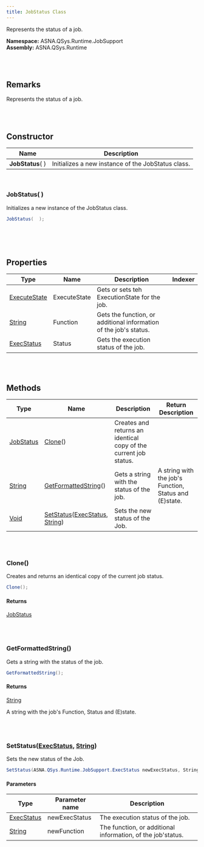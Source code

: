 ```yaml
---
title: JobStatus Class
---
```


Represents the status of a job.

**Namespace:** ASNA.QSys.Runtime.JobSupport <br/>
**Assembly:** ASNA.QSys.Runtime

<br>
<br>

## Remarks

Represents the status of a job.

[//]: # ($$TODO: Complete the Remarks section.)

<br>
<br>

## Constructor

| Name |  Description 
| --- | --- 
| **JobStatus**(  ) | Initializes a new instance of the JobStatus class.

<br>

### JobStatus(  )

Initializes a new instance of the JobStatus class.

```cs
JobStatus(  );
```


<br>


<br>
<br>

## Properties

| Type | Name | Description | Indexer
| --- | --- | --- | --- 
| [ExecuteState](/reference/asna-qsys-runtime/job-support/execute-state.html) | ExecuteState | Gets or sets teh ExecutionState for the job. | 
| [String](https://docs.microsoft.com/en-us/dotnet/api/system.string) | Function | Gets the function, or additional information of the job's status. | 
| [ExecStatus](/reference/asna-qsys-runtime/job-support/exec-status.html) | Status | Gets the execution status of the job. | 

<br>
<br>

## Methods

| Type | Name | Description | Return Description 
| --- | --- | --- | --- 
| [JobStatus](/reference/asna-qsys-runtime/job-support/job-status.html) | [Clone](#clone)() | Creates and returns an identical copy of the current job status. | 
| [String](https://docs.microsoft.com/en-us/dotnet/api/system.string) | [GetFormattedString](#getformattedstring)() | Gets a string with the status of the job. | A string with the job's Function, Status and (E)state.
| [Void](https://docs.microsoft.com/en-us/dotnet/api/system.void) | [SetStatus](#setstatusexecstatus-string)([ExecStatus](/reference/asna-qsys-runtime/job-support/exec-status.html), [String](https://docs.microsoft.com/en-us/dotnet/api/system.string)) | Sets the new status of the Job. | 

<br>
<br>

### Clone()

Creates and returns an identical copy of the current job status.

```cs
Clone();
```

#### Returns

[JobStatus](/reference/asna-qsys-runtime/job-support/job-status.html)




<br>
<br>

### GetFormattedString()

Gets a string with the status of the job.

```cs
GetFormattedString();
```

#### Returns

[String](https://docs.microsoft.com/en-us/dotnet/api/system.string)

A string with the job's Function, Status and (E)state.


<br>
<br>

### SetStatus([ExecStatus](/reference/asna-qsys-runtime/job-support/exec-status.html), [String](https://docs.microsoft.com/en-us/dotnet/api/system.string))

Sets the new status of the Job.

```cs
SetStatus(ASNA.QSys.Runtime.JobSupport.ExecStatus newExecStatus, String newFunction);
```

#### Parameters

| Type | Parameter name | Description
| --- | --- | ---
| [ExecStatus](/reference/asna-qsys-runtime/job-support/exec-status.html) | newExecStatus | The execution status of the job. 
| [String](https://docs.microsoft.com/en-us/dotnet/api/system.string) | newFunction | The function, or additional information, of the job'status. 


<br>
<br>


